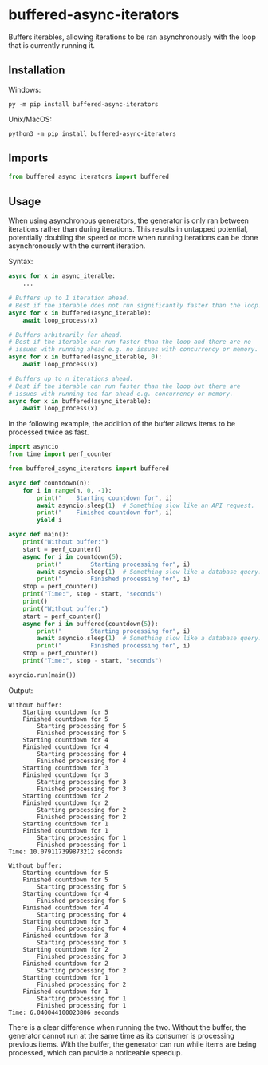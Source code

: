 # buffered-async-iterators

Buffers iterables, allowing iterations to be ran asynchronously with the loop that is currently running it.

## Installation

Windows:

```
py -m pip install buffered-async-iterators
```

Unix/MacOS:

```
python3 -m pip install buffered-async-iterators
```

## Imports

```python
from buffered_async_iterators import buffered
```

## Usage

When using asynchronous generators, the generator is only ran between iterations rather than during iterations. This results in untapped potential, potentially doubling the speed or more when running iterations can be done asynchronously with the current iteration.

Syntax:

```python
async for x in async_iterable:
    ...

# Buffers up to 1 iteration ahead.
# Best if the iterable does not run significantly faster than the loop.
async for x in buffered(async_iterable):
    await loop_process(x)

# Buffers arbitrarily far ahead.
# Best if the iterable can run faster than the loop and there are no
# issues with running ahead e.g. no issues with concurrency or memory.
async for x in buffered(async_iterable, 0):
    await loop_process(x)

# Buffers up to n iterations ahead.
# Best if the iterable can run faster than the loop but there are
# issues with running too far ahead e.g. concurrency or memory.
async for x in buffered(async_iterable):
    await loop_process(x)
```

In the following example, the addition of the buffer allows items to be processed twice as fast.

```python
import asyncio
from time import perf_counter

from buffered_async_iterators import buffered

async def countdown(n):
    for i in range(n, 0, -1):
        print("    Starting countdown for", i)
        await asyncio.sleep(1)  # Something slow like an API request.
        print("    Finished countdown for", i)
        yield i

async def main():
    print("Without buffer:")
    start = perf_counter()
    async for i in countdown(5):
        print("        Starting processing for", i)
        await asyncio.sleep(1)  # Something slow like a database query.
        print("        Finished processing for", i)
    stop = perf_counter()
    print("Time:", stop - start, "seconds")
    print()
    print("Without buffer:")
    start = perf_counter()
    async for i in buffered(countdown(5)):
        print("        Starting processing for", i)
        await asyncio.sleep(1)  # Something slow like a database query.
        print("        Finished processing for", i)
    stop = perf_counter()
    print("Time:", stop - start, "seconds")

asyncio.run(main())
```

Output:

```
Without buffer:
    Starting countdown for 5
    Finished countdown for 5
        Starting processing for 5
        Finished processing for 5
    Starting countdown for 4
    Finished countdown for 4
        Starting processing for 4
        Finished processing for 4
    Starting countdown for 3
    Finished countdown for 3
        Starting processing for 3
        Finished processing for 3
    Starting countdown for 2
    Finished countdown for 2
        Starting processing for 2
        Finished processing for 2
    Starting countdown for 1
    Finished countdown for 1
        Starting processing for 1
        Finished processing for 1
Time: 10.079117399873212 seconds

Without buffer:
    Starting countdown for 5
    Finished countdown for 5
        Starting processing for 5
    Starting countdown for 4
        Finished processing for 5
    Finished countdown for 4
        Starting processing for 4
    Starting countdown for 3
        Finished processing for 4
    Finished countdown for 3
        Starting processing for 3
    Starting countdown for 2
        Finished processing for 3
    Finished countdown for 2
        Starting processing for 2
    Starting countdown for 1
        Finished processing for 2
    Finished countdown for 1
        Starting processing for 1
        Finished processing for 1
Time: 6.040044100023806 seconds
```

There is a clear difference when running the two. Without the buffer, the generator cannot run at the same time as its consumer is processing previous items. With the buffer, the generator can run while items are being processed, which can provide a noticeable speedup.
